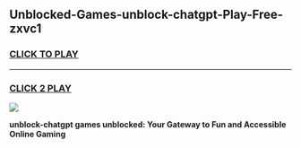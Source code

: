 
## Unblocked-Games-unblock-chatgpt-Play-Free-zxvc1
<h3>
<a href="https://premium76.site?title=unblock-chatgpt&ref=20M">CLICK TO PLAY</a></h3>
<hr>

<h3>
<a href="https://premium76.site?title=unblock-chatgpt&ref=20M">CLICK 2 PLAY</a>
  
</h3>

<a href="https://premium76.site?title=unblock-chatgpt&ref=19M"><img src="https://clearcache.store/games.png"></a>


**unblock-chatgpt games unblocked: Your Gateway to Fun and Accessible Online Gaming**
